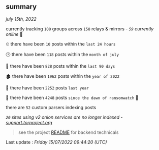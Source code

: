 
## summary
_july 15th, 2022_

currently tracking `108` groups across `158` relays & mirrors - _`59` currently online_ 📡

⏲ there have been `10` posts within the `last 24 hours`

🕓 there have been `118` posts within the `month of july`

📅 there have been `828` posts within the `last 90 days`

🏚 there have been `1962` posts within the `year of 2022`

🚀 there have been `2252` posts `last year`

🦕 there have been `4248` posts `since the dawn of ransomwatch` 🐣

there are `52` custom parsers indexing posts

_`20` sites using v2 onion services are no longer indexed - [support.torproject.org](https://support.torproject.org/onionservices/v2-deprecation/)_

> see the project [README](https://github.com/jmousqueton/ransomwatch#readme) for backend technicals



Last update : _Friday 15/07/2022 09:44:20 (UTC)_

